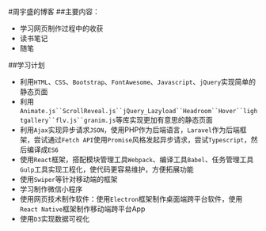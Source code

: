 #周宇盛的博客
##主要内容：

* 学习网页制作过程中的收获
* 读书笔记
* 随笔

##学习计划

* 利用`HTML`、`CSS`、`Bootstrap`、`FontAwesome`、`Javascript`、`jQuery`实现简单的静态页面
* 利用`Animate.js``ScrollReveal.js``jQuery_Lazyload``Headroom``Hover``lightgallery``flv.js``granim.js`等库实现更加有意思的静态页面
* 利用`Ajax`实现异步请求`JSON`，使用PHP作为后端语言，`Laravel`作为后端框架，尝试通过`Fetch API`使用`Promise`风格发起异步请求，尝试`Typescript`，然后编译成`ES6`
* 使用`React`框架，搭配模块管理工具`Webpack`、编译工具`Babel`、任务管理工具`Gulp`工具实现工程化，使代码更容易维护，方便拓展功能
* 使用`Swiper`等针对移动端的框架
* 学习制作微信小程序
* 使用网页技术制作软件：使用`Electron`框架制作桌面端跨平台软件，使用`React Native`框架制作移动端跨平台App
* 使用`D3`实现数据可视化
